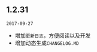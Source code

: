## 1.2.31

`2017-09-27`

<content>

- 增加`更新日志`，方便阅读以及开发
- 增加动态生成`CHANGELOG.MD`

</content>

</timeline>



